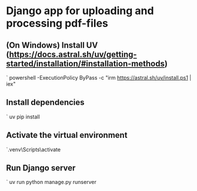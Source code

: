 # Django app for uploading and processing pdf-files

## (On Windows) Install UV (https://docs.astral.sh/uv/getting-started/installation/#installation-methods)
` powershell -ExecutionPolicy ByPass -c "irm https://astral.sh/uv/install.ps1 | iex"

## Install dependencies
` uv pip install

## Activate the virtual environment
`.venv\Scripts\activate

## Run Django server
` uv run python manage.py runserver


